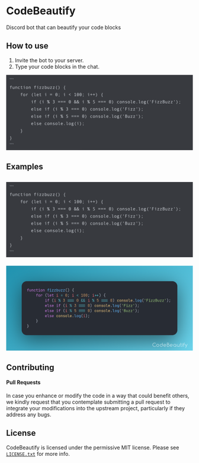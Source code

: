 # CodeBeautify
Discord bot that can beautify your code blocks

## How to use
1. Invite the bot to your server.
2. Type your code blocks in the chat.

[![Invite Button](https://raw.githubusercontent.com/LBuke/CodeBeautify/main/img/discord.png)](https://discord.com/api/oauth2/authorize?client_id=1097743968881627208&permissions=277025475584&scope=bot%20applications.commands)

## Examples
![Screenshot](https://raw.githubusercontent.com/LBuke/CodeBeautify/main/img/discord.png)
---
![Screenshot2](https://github.com/LBuke/CodeBeautify/blob/main/img/codebeautify.png)

## Contributing
#### Pull Requests
In case you enhance or modify the code in a way that could benefit others, we kindly request that you contemplate submitting a pull request to integrate your modifications into the upstream project, particularly if they address any bugs.

## License
CodeBeautify is licensed under the permissive MIT license. Please see [`LICENSE.txt`](https://github.com/LBuke/CodeBeautify/blob/main/LICENSE) for more info.

